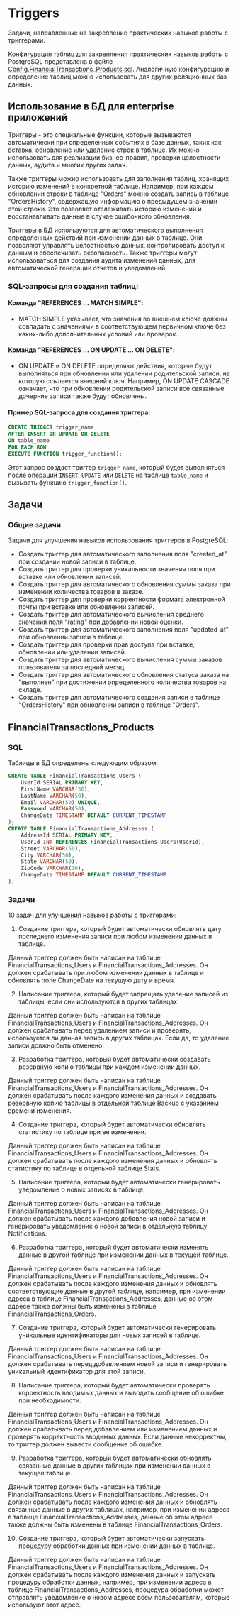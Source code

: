# Triggers

Задачи, направленные на закрепление практических навыков работы с триггерами.

Конфигурация таблиц для закрепления практических навыков работы с PostgreSQL представлена в файле [Config.FinancialTransactions_Products.sql](../../../src/algorithms/sql/postgresql/Config.FinancialTransactions_Products.sql). 
Аналогичную конфигурацию и определение таблиц можно использовать для других реляционных баз данных. 

## Использование в БД для enterprise приложений

Триггеры - это специальные функции, которые вызываются автоматически при определенных событиях в базе данных, таких как вставка, обновление или удаление строк в таблице. Их можно использовать для реализации бизнес-правил, проверки целостности данных, аудита и многих других задач.

Также триггеры можно использовать для заполнения таблиц, хранящих историю изменений в конкретной таблице. Например, при каждом обновлении строки в таблице "Orders" можно создать запись в таблице "OrdersHistory", содержащую информацию о предыдущем значении этой строки. Это позволяет отслеживать историю изменений и восстанавливать данные в случае ошибочного обновления.

Триггеры в БД используются для автоматического выполнения определенных действий при изменении данных в таблице. 
Они позволяют управлять целостностью данных, контролировать доступ к данным и обеспечивать безопасность. 
Также триггеры могут использоваться для создания аудита изменений данных, для автоматической генерации отчетов и уведомлений.

### SQL-запросы для создания таблиц:

#### Команда "REFERENCES ... MATCH SIMPLE":

- MATCH SIMPLE указывает, что значения во внешнем ключе должны совпадать с значениями в соответствующем первичном ключе без каких-либо дополнительных условий или проверок.

#### Команда "REFERENCES ... ON UPDATE ... ON DELETE":

- ON UPDATE и ON DELETE определяют действия, которые будут выполняться при обновлении или удалении родительской записи, на которую ссылается внешний ключ. Например, ON UPDATE CASCADE означает, что при обновлении родительской записи все связанные дочерние записи также будут обновлены.

#### Пример SQL-запроса для создания триггера:

```sql
CREATE TRIGGER trigger_name
AFTER INSERT OR UPDATE OR DELETE
ON table_name
FOR EACH ROW
EXECUTE FUNCTION trigger_function();
```

Этот запрос создаст триггер `trigger_name`, который будет выполняться после операций `INSERT`, `UPDATE` или `DELETE` на таблице `table_name` и вызывать функцию `trigger_function()`.

## Задачи

### Общие задачи 

Задачи для улучшения навыков использования триггеров в PostgreSQL:

- Создать триггер для автоматического заполнения поля "created_at" при создании новой записи в таблице.
- Создать триггер для проверки уникальности значения поля при вставке или обновлении записей.
- Создать триггер для автоматического обновления суммы заказа при изменении количества товаров в заказе.
- Создать триггер для проверки корректности формата электронной почты при вставке или обновлении записей.
- Создать триггер для автоматического вычисления среднего значения поля "rating" при добавлении новой оценки.
- Создать триггер для автоматического заполнения поля "updated_at" при обновлении записи в таблице.
- Создать триггер для проверки прав доступа при вставке, обновлении или удалении записей.
- Создать триггер для автоматического вычисления суммы заказов пользователя за последний месяц.
- Создать триггер для автоматического обновления статуса заказа на "выполнен" при достижении определенного количества товаров на складе.
- Создать триггер для автоматического создания записи в таблице "OrdersHistory" при обновлении записи в таблице "Orders".

## FinancialTransactions_Products

### SQL 

Таблицы в БД определены следующим образом:

```SQL
CREATE TABLE FinancialTransactions_Users (
    UserId SERIAL PRIMARY KEY,
    FirstName VARCHAR(50),
    LastName VARCHAR(50),
    Email VARCHAR(50) UNIQUE,
    Password VARCHAR(50),
    ChangeDate TIMESTAMP DEFAULT CURRENT_TIMESTAMP
);
CREATE TABLE FinancialTransactions_Addresses (
    AddressId SERIAL PRIMARY KEY,
    UserId INT REFERENCES FinancialTransactions_Users(UserId),
    Street VARCHAR(50),
    City VARCHAR(50),
    State VARCHAR(50),
    ZipCode VARCHAR(10),
    ChangeDate TIMESTAMP DEFAULT CURRENT_TIMESTAMP
);
```

### Задачи

10 задач для улучшения навыков работы с триггерами:

1. Создание триггера, который будет автоматически обновлять дату последнего изменения записи при любом изменении данных в таблице.

Данный триггер должен быть написан на таблице FinancialTransactions_Users и FinancialTransactions_Addresses. 
Он должен срабатывать при любом изменении данных в таблице и обновлять поле ChangeDate на текущую дату и время.

2. Написание триггера, который будет запрещать удаление записей из таблицы, если они используются в других таблицах.

Данный триггер должен быть написан на таблице FinancialTransactions_Users и FinancialTransactions_Addresses. 
Он должен срабатывать перед удалением записи и проверять, используется ли данная запись в других таблицах. Если да, то удаление записи должно быть отменено.

3. Разработка триггера, который будет автоматически создавать резервную копию таблицы при каждом изменении данных.

Данный триггер должен быть написан на таблице FinancialTransactions_Users и FinancialTransactions_Addresses. 
Он должен срабатывать после каждого изменения данных и создавать резервную копию таблицы в отдельной таблице Backup с указанием времени изменения.

4. Создание триггера, который будет автоматически обновлять статистику по таблице при ее изменении.

Данный триггер должен быть написан на таблице FinancialTransactions_Users и FinancialTransactions_Addresses. 
Он должен срабатывать после каждого изменения данных и обновлять статистику по таблице в отдельной таблице Stats.

5. Написание триггера, который будет автоматически генерировать уведомление о новых записях в таблице.

Данный триггер должен быть написан на таблице FinancialTransactions_Users и FinancialTransactions_Addresses. 
Он должен срабатывать после каждого добавления новой записи и генерировать уведомление о новой записи в отдельную таблицу Notifications.

6. Разработка триггера, который будет автоматически изменять данные в другой таблице при изменении данных в текущей таблице.

Данный триггер должен быть написан на таблице FinancialTransactions_Users и FinancialTransactions_Addresses. 
Он должен срабатывать после каждого изменения данных и обновлять соответствующие данные в другой таблице, например, при изменении адреса в таблице FinancialTransactions_Addresses, данные об этом адресе также должны быть изменены в таблице FinancialTransactions_Orders.

7. Создание триггера, который будет автоматически генерировать уникальные идентификаторы для новых записей в таблице.

Данный триггер должен быть написан на таблице FinancialTransactions_Users и FinancialTransactions_Addresses. 
Он должен срабатывать перед добавлением новой записи и генерировать уникальный идентификатор для этой записи.

8. Написание триггера, который будет автоматически проверять корректность вводимых данных и выводить сообщение об ошибке при необходимости.

Данный триггер должен быть написан на таблице FinancialTransactions_Users и FinancialTransactions_Addresses. 
Он должен срабатывать перед добавлением или изменением данных и проверять корректность вводимых данных. Если данные некорректны, то триггер должен вывести сообщение об ошибке.

9. Разработка триггера, который будет автоматически обновлять связанные данные в других таблицах при изменении данных в текущей таблице.

Данный триггер должен быть написан на таблице FinancialTransactions_Users и FinancialTransactions_Addresses. 
Он должен срабатывать после каждого изменения данных и обновлять связанные данные в других таблицах, например, при изменении адреса в таблице FinancialTransactions_Addresses, данные об этом адресе также должны быть изменены в таблице FinancialTransactions_Orders.

10. Создание триггера, который будет автоматически запускать процедуру обработки данных при изменении данных в таблице.

Данный триггер должен быть написан на таблице FinancialTransactions_Users и FinancialTransactions_Addresses. 
Он должен срабатывать после каждого изменения данных и запускать процедуру обработки данных, например, при изменении адреса в таблице FinancialTransactions_Addresses, процедура обработки может отправлять уведомление о новом адресе всем пользователям, которые используют этот адрес.
